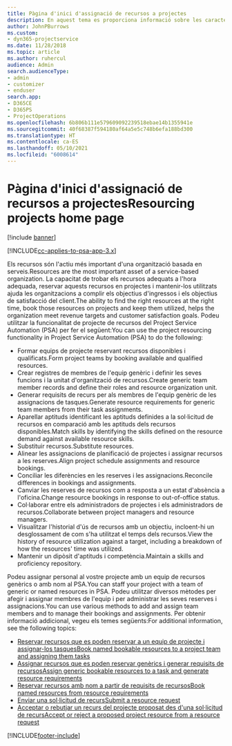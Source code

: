 ```yaml
---
title: Pàgina d'inici d'assignació de recursos a projectes
description: En aquest tema es proporciona informació sobre les característiques d'administració de recursos al Project Service Automation (PSA) for Dynamics 365.
author: JohnPBurrows
ms.custom:
- dyn365-projectservice
ms.date: 11/28/2018
ms.topic: article
ms.author: ruhercul
audience: Admin
search.audienceType:
- admin
- customizer
- enduser
search.app:
- D365CE
- D365PS
- ProjectOperations
ms.openlocfilehash: 6b806b111e579609092239518ebae14b1355941e
ms.sourcegitcommit: 40f68387f594180af64a5e5c748b6efa188bd300
ms.translationtype: HT
ms.contentlocale: ca-ES
ms.lasthandoff: 05/10/2021
ms.locfileid: "6008614"
---
```

# <a name="resourcing-projects-home-page"></a><span data-ttu-id="0b477-103">Pàgina d'inici d'assignació de recursos a projectes</span><span class="sxs-lookup"><span data-stu-id="0b477-103">Resourcing projects home page</span></span>

[!include [banner](../includes/psa-now-project-operations.md)]

[!INCLUDE[cc-applies-to-psa-app-3.x](../includes/cc-applies-to-psa-app-3x.md)]

<span data-ttu-id="0b477-104">Els recursos són l'actiu més important d'una organització basada en serveis.</span><span class="sxs-lookup"><span data-stu-id="0b477-104">Resources are the most important asset of a service-based organization.</span></span> <span data-ttu-id="0b477-105">La capacitat de trobar els recursos adequats a l'hora adequada, reservar aquests recursos en projectes i mantenir-los utilitzats ajuda les organitzacions a complir els objectius d'ingressos i els objectius de satisfacció del client.</span><span class="sxs-lookup"><span data-stu-id="0b477-105">The ability to find the right resources at the right time, book those resources on projects and keep them utilized, helps the organization meet revenue targets and customer satisfaction goals.</span></span> <span data-ttu-id="0b477-106">Podeu utilitzar la funcionalitat de projecte de recursos del Project Service Automation (PSA) per fer el següent:</span><span class="sxs-lookup"><span data-stu-id="0b477-106">You can use the project resourcing functionality in Project Service Automation (PSA) to do the following:</span></span>

- <span data-ttu-id="0b477-107">Formar equips de projecte reservant recursos disponibles i qualificats.</span><span class="sxs-lookup"><span data-stu-id="0b477-107">Form project teams by booking available and qualified resources.</span></span>
- <span data-ttu-id="0b477-108">Crear registres de membres de l'equip genèric i definir les seves funcions i la unitat d'organització de recursos.</span><span class="sxs-lookup"><span data-stu-id="0b477-108">Create generic team member records and define their roles and resource organization unit.</span></span>
- <span data-ttu-id="0b477-109">Generar requisits de recurs per als membres de l'equip genèric de les assignacions de tasques.</span><span class="sxs-lookup"><span data-stu-id="0b477-109">Generate resource requirements for generic team members from their task assignments.</span></span>
- <span data-ttu-id="0b477-110">Aparellar aptituds identificant les aptituds definides a la sol·licitud de recursos en comparació amb les aptituds dels recursos disponibles.</span><span class="sxs-lookup"><span data-stu-id="0b477-110">Match skills by identifying the skills defined on the resource demand against available resource skills.</span></span>
- <span data-ttu-id="0b477-111">Substituir recursos.</span><span class="sxs-lookup"><span data-stu-id="0b477-111">Substitute resources.</span></span>
- <span data-ttu-id="0b477-112">Alinear les assignacions de planificació de projectes i assignar recursos a les reserves.</span><span class="sxs-lookup"><span data-stu-id="0b477-112">Align project schedule assignments and resource bookings.</span></span>
- <span data-ttu-id="0b477-113">Conciliar les diferències en les reserves i les assignacions.</span><span class="sxs-lookup"><span data-stu-id="0b477-113">Reconcile differences in bookings and assignments.</span></span>
- <span data-ttu-id="0b477-114">Canviar les reserves de recursos com a resposta a un estat d'absència a l'oficina.</span><span class="sxs-lookup"><span data-stu-id="0b477-114">Change resource bookings in response to out-of-office status.</span></span>
- <span data-ttu-id="0b477-115">Col·laborar entre els administradors de projectes i els administradors de recursos.</span><span class="sxs-lookup"><span data-stu-id="0b477-115">Collaborate between project managers and resource managers.</span></span>
- <span data-ttu-id="0b477-116">Visualitzar l'historial d'ús de recursos amb un objectiu, incloent-hi un desglossament de com s'ha utilitzat el temps dels recursos.</span><span class="sxs-lookup"><span data-stu-id="0b477-116">View the history of resource utilization against a target, including a breakdown of how the resources' time was utilized.</span></span>
- <span data-ttu-id="0b477-117">Mantenir un dipòsit d'aptituds i competència.</span><span class="sxs-lookup"><span data-stu-id="0b477-117">Maintain a skills and proficiency repository.</span></span>


<span data-ttu-id="0b477-118">Podeu assignar personal al vostre projecte amb un equip de recursos genèrics o amb nom al PSA.</span><span class="sxs-lookup"><span data-stu-id="0b477-118">You can staff your project with a team of generic or named resources in PSA.</span></span> <span data-ttu-id="0b477-119">Podeu utilitzar diversos mètodes per afegir i assignar membres de l'equip i per administrar les seves reserves i assignacions.</span><span class="sxs-lookup"><span data-stu-id="0b477-119">You can use various methods to add and assign team members and to manage their bookings and assignments.</span></span> <span data-ttu-id="0b477-120">Per obtenir informació addicional, vegeu els temes següents:</span><span class="sxs-lookup"><span data-stu-id="0b477-120">For additional information, see the following topics:</span></span>

- [<span data-ttu-id="0b477-121">Reservar recursos que es poden reservar a un equip de projecte i assignar-los tasques</span><span class="sxs-lookup"><span data-stu-id="0b477-121">Book named bookable resources to a project team and assigning them tasks</span></span>](assign-named-bookable-resource.md)
- [<span data-ttu-id="0b477-122">Assignar recursos que es poden reservar genèrics i generar requisits de recursos</span><span class="sxs-lookup"><span data-stu-id="0b477-122">Assign generic bookable resources to a task and generate resource requirements</span></span>](assign-generic-bookable-resource.md)
- [<span data-ttu-id="0b477-123">Reservar recursos amb nom a partir de requisits de recursos</span><span class="sxs-lookup"><span data-stu-id="0b477-123">Book named resources from resource requirements</span></span>](book-named-resource.md)
- [<span data-ttu-id="0b477-124">Enviar una sol·licitud de recurs</span><span class="sxs-lookup"><span data-stu-id="0b477-124">Submit a resource request</span></span>](submit-resource-request.md)
- [<span data-ttu-id="0b477-125">Acceptar o rebutjar un recurs del projecte proposat des d'una sol·licitud de recurs</span><span class="sxs-lookup"><span data-stu-id="0b477-125">Accept or reject a proposed project resource from a resource request</span></span>](accept-reject-proposed-resource.md)


[!INCLUDE[footer-include](../includes/footer-banner.md)]